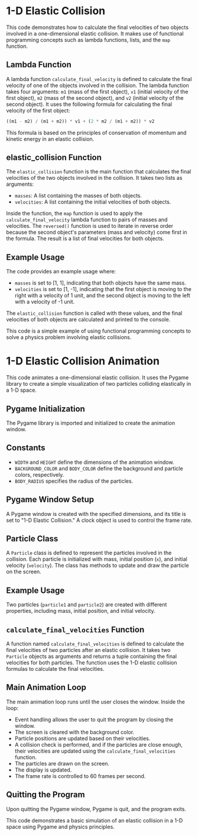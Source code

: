 # 1-D Elastic Collision

This code demonstrates how to calculate the final velocities of two objects involved in a one-dimensional elastic collision. It makes use of functional programming concepts such as lambda functions, lists, and the `map` function.

## Lambda Function

A lambda function `calculate_final_velocity` is defined to calculate the final velocity of one of the objects involved in the collision. The lambda function takes four arguments: `m1` (mass of the first object), `v1` (initial velocity of the first object), `m2` (mass of the second object), and `v2` (initial velocity of the second object). It uses the following formula for calculating the final velocity of the first object:

```python
((m1 - m2) / (m1 + m2)) * v1 + (2 * m2 / (m1 + m2)) * v2
```
This formula is based on the principles of conservation of momentum and kinetic energy in an elastic collision.

## elastic_collision Function

The `elastic_collision` function is the main function that calculates the final velocities of the two objects involved in the collision. It takes two lists as arguments:

- `masses`: A list containing the masses of both objects.
- `velocities`: A list containing the initial velocities of both objects.

Inside the function, the `map` function is used to apply the `calculate_final_velocity` lambda function to pairs of masses and velocities. The `reversed()` function is used to iterate in reverse order because the second object's parameters (mass and velocity) come first in the formula. The result is a list of final velocities for both objects.

## Example Usage

The code provides an example usage where:

- `masses` is set to [1, 1], indicating that both objects have the same mass.
- `velocities` is set to [1, -1], indicating that the first object is moving to the right with a velocity of 1 unit, and the second object is moving to the left with a velocity of -1 unit.

The `elastic_collision` function is called with these values, and the final velocities of both objects are calculated and printed to the console.

This code is a simple example of using functional programming concepts to solve a physics problem involving elastic collisions.

# 1-D Elastic Collision Animation

This code animates a one-dimensional elastic collision. It uses the Pygame library to create a simple visualization of two particles colliding elastically in a 1-D space.

## Pygame Initialization

The Pygame library is imported and initialized to create the animation window.

## Constants

- `WIDTH` and `HEIGHT` define the dimensions of the animation window.
- `BACKGROUND_COLOR` and `BODY_COLOR` define the background and particle colors, respectively.
- `BODY_RADIUS` specifies the radius of the particles.

## Pygame Window Setup

A Pygame window is created with the specified dimensions, and its title is set to "1-D Elastic Collision." A clock object is used to control the frame rate.

## Particle Class

A `Particle` class is defined to represent the particles involved in the collision. Each particle is initialized with mass, initial position (`x`), and initial velocity (`velocity`). The class has methods to update and draw the particle on the screen.

## Example Usage

Two particles (`particle1` and `particle2`) are created with different properties, including mass, initial position, and initial velocity.

## `calculate_final_velocities` Function

A function named `calculate_final_velocities` is defined to calculate the final velocities of two particles after an elastic collision. It takes two `Particle` objects as arguments and returns a tuple containing the final velocities for both particles. The function uses the 1-D elastic collision formulas to calculate the final velocities.

## Main Animation Loop

The main animation loop runs until the user closes the window. Inside the loop:

- Event handling allows the user to quit the program by closing the window.
- The screen is cleared with the background color.
- Particle positions are updated based on their velocities.
- A collision check is performed, and if the particles are close enough, their velocities are updated using the `calculate_final_velocities` function.
- The particles are drawn on the screen.
- The display is updated.
- The frame rate is controlled to 60 frames per second.

## Quitting the Program

Upon quitting the Pygame window, Pygame is quit, and the program exits.

This code demonstrates a basic simulation of an elastic collision in a 1-D space using Pygame and physics principles.


